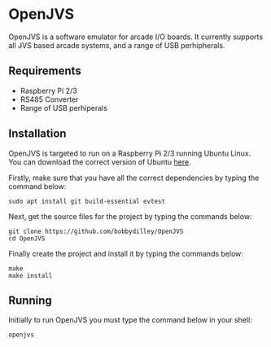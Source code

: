 # OpenJVS

OpenJVS is a software emulator for arcade I/O boards. It currently supports all JVS based arcade systems, and a range of USB perhipherals.

## Requirements

- Raspberry Pi 2/3
- RS485 Converter
- Range of USB perhiperals

## Installation

OpenJVS is targeted to run on a Raspberry Pi 2/3 running Ubuntu Linux. You can download the correct version of Ubuntu [here]().

Firstly, make sure that you have all the correct dependencies by typing the command below:

```
sudo apt install git build-essential evtest
```

Next, get the source files for the project by typing the commands below:

```
git clone https://github.com/bobbydilley/OpenJVS
cd OpenJVS
```

Finally create the project and install it by typing the commands below:

```
make
make install
```

## Running

Initially to run OpenJVS you must type the command below in your shell:

```
openjvs
```
